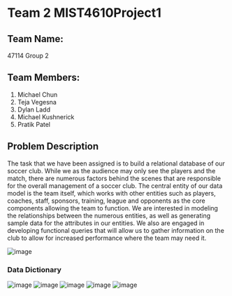 # Team 2 MIST4610Project1

## Team Name:
47114 Group 2

## Team Members:
1. Michael Chun
2. Teja Vegesna
3. Dylan Ladd
4. Michael Kushnerick
5. Pratik Patel

## Problem Description
The task that we have been assigned is to build a relational database of our soccer club. While we as the audience may only see the players and the match, there are numerous factors behind the scenes that are responsible for the overall management of a soccer club. The central entity of our data model is the team itself, which works with other entities such as players, coaches, staff, sponsors, training, league and opponents as the core components allowing the team to function. We are interested in modeling the relationships between the numerous entities, as well as generating sample data for the attributes in our entities. We also are engaged in developing functional queries that will allow us to gather information on the club to allow for increased performance where the team may need it. 

![image](https://github.com/hajirushi/MIST4610Project1/assets/123567332/600cb642-9a95-4f2d-a9c6-d8bf5b29c2cf)

### Data Dictionary
![image](https://github.com/hajirushi/MIST4610Project1/assets/163002852/a1eaacbc-da48-4df0-ac85-913331a9a40e)
![image](https://github.com/hajirushi/MIST4610Project1/assets/163002852/2cc07b17-9bfd-45e7-b73a-2af6f16874a2)
![image](https://github.com/hajirushi/MIST4610Project1/assets/163002852/5bc5cc50-1b3d-4868-812e-08d7c5b43d62)
![image](https://github.com/hajirushi/MIST4610Project1/assets/163002852/bdd22c07-7cb3-4af3-b1f8-14079d0d3c70)
![image](https://github.com/hajirushi/MIST4610Project1/assets/163002852/1e080d7e-094c-4c20-9c0f-a444f403f791)





